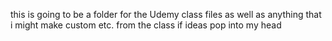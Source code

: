 this is going to be a folder for the Udemy class files as well as anything that i might make custom etc. from the class if ideas pop into my head
